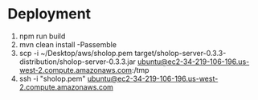# Deployment

1. npm run build
2. mvn clean install -Passemble
3. scp -i ~/Desktop/aws/sholop.pem target/sholop-server-0.3.3-distribution/sholop-server-0.3.3.jar ubuntu@ec2-34-219-106-196.us-west-2.compute.amazonaws.com:/tmp
4. ssh -i "sholop.pem" ubuntu@ec2-34-219-106-196.us-west-2.compute.amazonaws.com
